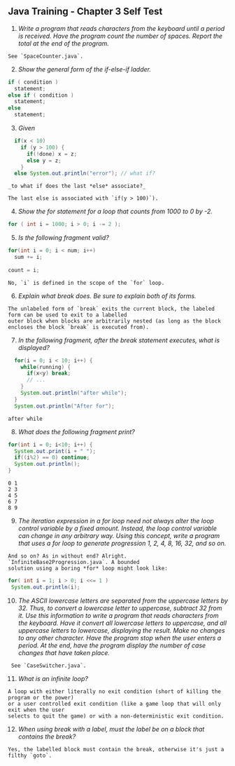 ## Java Training - Chapter 3 Self Test

  1) _Write a program that reads characters from the keyboard until a period is received.
     Have the program count the number of spaces. Report the total at the end of the program._

	See `SpaceCounter.java`.
	
  2) _Show the general form of the *if-else-if* ladder._
  
```java
if ( condition )
  statement;
else if ( condition )
  statement;
else
  statement;
``` 

  3) _Given_
```java
  if(x < 10)
    if (y > 100) {
      if(!done) x = z;
      else y = z;
    }
  else System.out.println("error"); // what if?
```  
    _to what if does the last *else* associate?_
    
    The last else is associated with `if(y > 100)`).
    
  4) _Show the *for* statement for a loop that counts from 1000 to 0 by -2._
   
```java
for ( int i = 1000; i > 0; i -= 2 );
```

  5) _Is the following fragment valid?_

```java
for(int i = 0; i < num; i++)
  sum += i;
  
count = i;
```

    No, `i` is defined in the scope of the `for` loop.
    
  6) _Explain what *break* does. Be sure to explain both of its forms._
  
    The unlabeled form of `break` exits the current block, the labeled form can be used to exit to a labelled 
    outer block when blocks are arbitrarily nested (as long as the block encloses the block `break` is executed from). 
    
  7) _In the following fragment, after the *break* statement executes, what is displayed?_
  
```java
  for(i = 0; i < 10; i++) {
    while(running) {
      if(x<y) break;
      // ...
    }
    System.out.println("after while");
  }
  System.out.println("After for");
```

```
after while
```

  8) _What does the following fragment print?_
  
```java
for(int i = 0; i<10; i++) {
  System.out.print(i + " ");
  if((i%2) == 0) continue;
  System.out.println();
}
```

```
0 1 
2 3
4 5
6 7
8 9
```

  9) _The iteration expression in a *for* loop need not always alter the loop control
    variable by a fixed amount. Instead, the loop control variable can change in any
    arbitrary way. Using this concept, write a program that uses a *for* loop to
    generate progression 1, 2, 4, 8, 16, 32, and so on._
    
    And so on? As in without end? Alright. `InfiniteBase2Progression.java`. A bounded
    solution using a boring *for* loop might look like:
 
 ```java
for( int i = 1; i > 0; i <<= 1 )
  System.out.println(i);
 ```
 
  10) _The ASCII lowercase letters are separated from the uppercase letters by 32. Thus,
     to convert a lowercase letter to uppercase, subtract 32 from it. Use this information
     to write a program that reads characters from the keyboard. Have it convert all
     lowercase letters to uppercase, and all uppercase letters to lowercase, displaying
     the result. Make no changes to any other character. Have the program stop when the
     user enters a period. At the end, have the program display the number of case changes
     that have taken place._
     
     See `CaseSwitcher.java`.
     
  11) _What is an infinite loop?_
  
    A loop with either literally no exit condition (short of killing the program or the power)
    or a user controlled exit condition (like a game loop that will only exit when the user
    selects to quit the game) or with a non-deterministic exit condition.
    
  12) _When using *break* with a label, must the label be on a block that contains the *break*?_
  
    Yes, the labelled block must contain the break, otherwise it's just a filthy `goto`.
    